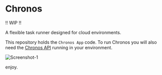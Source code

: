 # Chronos

!! WIP !!

A flexible task runner designed for cloud environments.

This repository holds the `Chronos App` code. To run Chronos you will also need the [Chronos API](https://github.com/asbjornenge/chronos-api) running in your environment.

![Screenshot-1](https://raw.githubusercontent.com/asbjornenge/chronos-app/master/screenshots/Chronos-1.png)

enjoy. 
